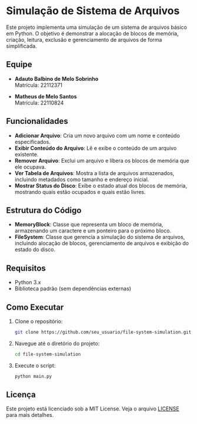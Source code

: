 # Simulação de Sistema de Arquivos

Este projeto implementa uma simulação de um sistema de arquivos básico em Python. O objetivo é demonstrar a alocação de blocos de memória, criação, leitura, exclusão e gerenciamento de arquivos de forma simplificada.

## Equipe

- **Adauto Balbino de Melo Sobrinho**  
  Matrícula: 22112371

- **Matheus de Melo Santos**  
  Matrícula: 22110824

## Funcionalidades

- **Adicionar Arquivo**: Cria um novo arquivo com um nome e conteúdo especificados.
- **Exibir Conteúdo do Arquivo**: Lê e exibe o conteúdo de um arquivo existente.
- **Remover Arquivo**: Exclui um arquivo e libera os blocos de memória que ele ocupava.
- **Ver Tabela de Arquivos**: Mostra a lista de arquivos armazenados, incluindo metadados como tamanho e endereço inicial.
- **Mostrar Status do Disco**: Exibe o estado atual dos blocos de memória, mostrando quais estão ocupados e quais estão livres.

## Estrutura do Código

- **MemoryBlock**: Classe que representa um bloco de memória, armazenando um caractere e um ponteiro para o próximo bloco.
- **FileSystem**: Classe que gerencia a simulação do sistema de arquivos, incluindo alocação de blocos, gerenciamento de arquivos e exibição do estado do disco.

## Requisitos

- Python 3.x
- Biblioteca padrão (sem dependências externas)

## Como Executar

1. Clone o repositório:
   ```bash
   git clone https://github.com/seu_usuario/file-system-simulation.git
2. Navegue até o diretório do projeto:
   ```bash
   cd file-system-simulation
3. Execute o script:
   ```bash
   python main.py

## Licença

Este projeto está licenciado sob a MIT License. Veja o arquivo [LICENSE](LICENSE) para mais detalhes.
